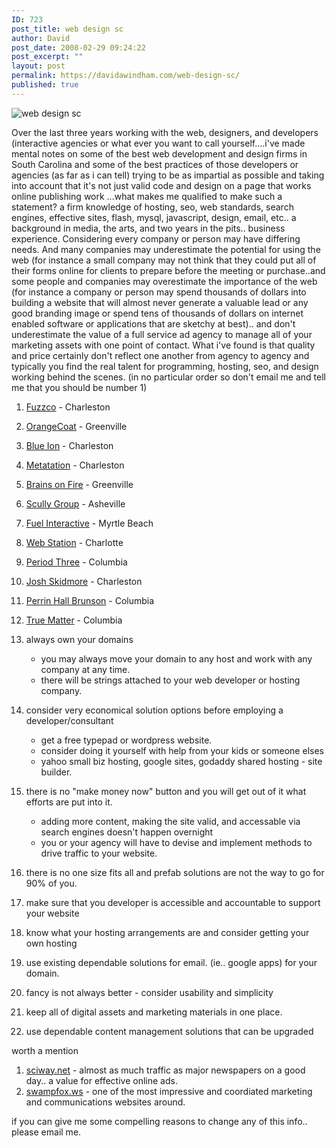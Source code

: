 ```yaml
---
ID: 723
post_title: web design sc
author: David
post_date: 2008-02-29 09:24:22
post_excerpt: ""
layout: post
permalink: https://davidawindham.com/web-design-sc/
published: true
---
```

 <img src="http://davidawindham.com/images/developers.png" alt="web design sc" />

  Over the last three years working with the web, designers, and developers (interactive agencies or what ever you want to call yourself....i've made mental notes on some of the best web development and design firms in South Carolina and some of the best practices of those developers or agencies (as far as i can tell) trying to be as impartial as possible and taking into account that it's not just valid code and design on a page that works online publishing work  ...what makes me qualified to make such a statement?  a firm knowledge of hosting, seo, web standards, search engines, effective sites, flash, mysql, javascript, design, email, etc.. a background in media, the arts, and two years in the pits.. business experience.  Considering every company or person may have differing needs.  And many companies may  underestimate the potential for using the web (for instance a small company may not think that they could put all of their forms online for clients to prepare before the meeting or purchase..and some people and companies may overestimate the importance of the web (for instance a company or person may spend thousands of dollars into building a website that will almost never generate a valuable lead or any good branding image or spend tens of thousands of dollars on internet enabled software or applications that are sketchy at best).. and  don't underestimate the value of a full service ad agency to manage all of your marketing assets with one point of contact.  What i've found is that quality and price certainly don't reflect one another from agency to agency and typically you find the real talent for programming, hosting, seo, and design working behind the scenes.
(in no particular order so don't email me and tell me that you should be number 1)
1. <a href="http://fuzzco.com">Fuzzco</a> - Charleston
2. <a href="http://orangecoat.com">OrangeCoat</a> - Greenville
3. <a href="http://blueion.com">Blue Ion</a> - Charleston
4. <a href="http://metatation.com">Metatation</a> - Charleston
5. <a href="http://brainsonfire.com">Brains on Fire</a> - Greenville
6. <a href="http://scullytown.com">Scully Group</a> - Asheville
7. <a href="http://fuelinteractive.com">Fuel Interactive</a> - Myrtle Beach
8. <a href="http://www.webstationinc.com/">Web Station</a> - Charlotte
9. <a href="http://www.period-three.com/">Period Three</a> - Columbia
10. <a href="http://josh.sc">Josh Skidmore</a> - Charleston
11. <a href="http://www.perrinhall.com">Perrin Hall Brunson</a> - Columbia
12. <a href="http://truematter.com">True Matter</a> - Columbia

1. always own your domains
	- you may always move your domain to any host and work with any company at any time.
	- there will be strings attached to your web developer or hosting company.
2. consider very economical solution options before employing a developer/consultant
	- get a free typepad or wordpress website.
	- consider doing it yourself with help from your kids or someone elses
	- yahoo small biz hosting, google sites, godaddy shared hosting - site builder.
3. there is no "make money now" button and you will get out of it what efforts are put into it.
 	- adding more content, making the site valid, and accessable via search engines doesn't happen overnight
	- you or your agency will have to devise and implement methods to drive traffic to your website.
4. there is no one size fits all and prefab solutions are not the way to go for 90% of you.
5. make sure that you developer is accessible and accountable to support your website
6. know what your hosting arrangements are and consider getting your own hosting
7. use existing dependable solutions for email. (ie.. google apps) for your domain.
8. fancy is not always better - consider usability and simplicity
9. keep all of digital assets and marketing materials in one place.
10. use dependable content management solutions that can be upgraded

worth a mention
1. <a href="http://sciway.net">sciway.net</a> - almost as much traffic as major newspapers on a good day.. a value for effective online ads.
3. <a href="http://swampfox.ws">swampfox.ws</a> - one of the most impressive and coordiated marketing and communications websites around.


if you can give me some compelling reasons to change any of this info.. please email me. 